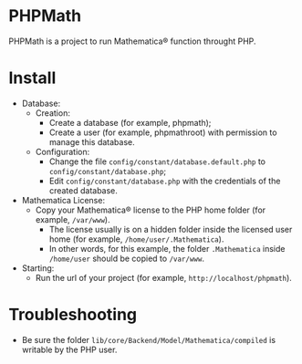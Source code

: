 PHPMath
=======
PHPMath is a project to run Mathematica® function throught PHP.

Install
=======
- Database:
    - Creation:
        - Create a database (for example, phpmath);
        - Create a user (for example, phpmathroot) with permission to manage this 
        database.
    - Configuration:
        - Change the file `config/constant/database.default.php` to 
            `config/constant/database.php`;
        - Edit `config/constant/database.php` with the credentials of the
            created database.
- Mathematica License:
    - Copy your Mathematica® license to the PHP home folder (for example, 
        `/var/www`).
        - The license usually is on a hidden folder inside the licensed user
            home (for example, `/home/user/.Mathematica`).
        - In other words, for this example, the folder `.Mathematica` inside 
            `/home/user` should be copied to `/var/www`.
- Starting:
    - Run the url of your project (for example, `http://localhost/phpmath`).

Troubleshooting
===============
- Be sure the folder `lib/core/Backend/Model/Mathematica/compiled` is writable
    by the PHP user.